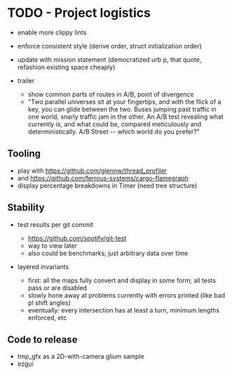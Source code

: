 # TODO - Project logistics

- enable more clippy lints
- enforce consistent style (derive order, struct initialization order)

- update with mission statement (democratized urb p, that quote, refashion existing space cheaply)
- trailer
	- show common parts of routes in A/B, point of divergence
	- "Two parallel universes sit at your fingertips, and with the flick of a key, you can glide between the two. Buses jumping past traffic in one world, snarly traffic jam in the other. An A/B test revealing what currently is, and what could be, compared meticulously and deterministically. A/B Street -- which world do you prefer?"

## Tooling

- play with https://github.com/glennw/thread_profiler
- and https://github.com/ferrous-systems/cargo-flamegraph
- display percentage breakdowns in Timer (need tree structure)

## Stability

- test results per git commit
	- https://github.com/spotify/git-test
	- way to view later
	- also could be benchmarks; just arbitrary data over time

- layered invariants
	- first: all the maps fully convert and display in some form; all tests pass or are disabled
	- slowly hone away at problems currently with errors printed (like bad pl shift angles)
	- eventually: every intersection has at least a turn, minimum lengths enforced, etc

## Code to release

- tmp_gfx as a 2D-with-camera glium sample
- ezgui
